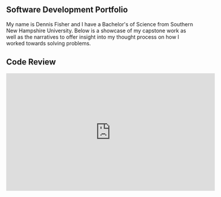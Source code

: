 ## Software Development Portfolio

My name is Dennis Fisher and I have a Bachelor's of Science from Southern New Hampshire University. Below is a showcase of my capstone work as well as the narratives to offer insight into my thought process on how I worked towards solving problems.

## Code Review

<iframe width="560" height="315" src="https://www.youtube.com/embed/etfyGvEYu7I" frameborder="0" allow="accelerometer; autoplay; encrypted-media; gyroscope; picture-in-picture" allowfullscreen></iframe>

